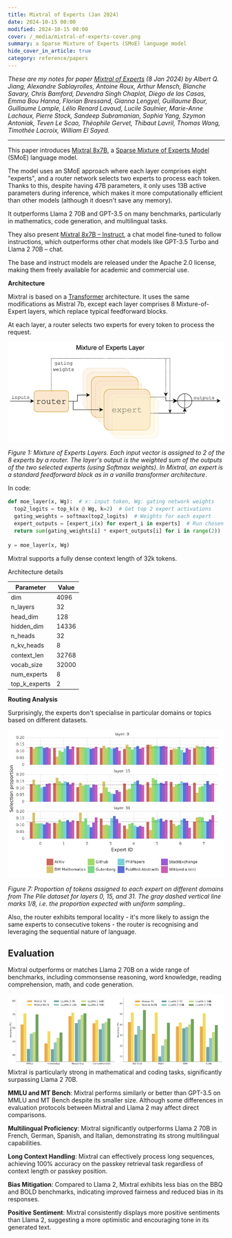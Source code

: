 ```yaml
---
title: Mixtral of Experts (Jan 2024)
date: 2024-10-15 00:00
modified: 2024-10-15 00:00
cover: /_media/mixtral-of-experts-cover.png
summary: a Sparse Mixture of Experts (SMoE) language model
hide_cover_in_article: true
category: reference/papers
---
```


*These are my notes for paper [Mixtral of Experts](https://arxiv.org/abs/2401.04088) (8 Jan 2024) by Albert Q. Jiang, Alexandre Sablayrolles, Antoine Roux, Arthur Mensch, Blanche Savary, Chris Bamford, Devendra Singh Chaplot, Diego de las Casas, Emma Bou Hanna, Florian Bressand, Gianna Lengyel, Guillaume Bour, Guillaume Lample, Lélio Renard Lavaud, Lucile Saulnier, Marie-Anne Lachaux, Pierre Stock, Sandeep Subramanian, Sophia Yang, Szymon Antoniak, Teven Le Scao, Théophile Gervet, Thibaut Lavril, Thomas Wang, Timothée Lacroix, William El Sayed.*

---

This paper introduces [Mixtral 8x7B](../../permanent/mixtral-8x7B.md), a [Sparse Mixture of Experts Model](../../permanent/sparse-mixture-of-experts-model.md) (SMoE) language model.

The model uses an SMoE approach where each layer comprises eight "experts", and a router network selects two experts to process each token. Thanks to this, despite having 47B parameters, it only uses 13B active parameters during inference, which makes it more computationally efficient than other models (although it doesn't save any memory).

It outperforms Llama 2 70B and GPT-3.5 on many benchmarks, particularly in mathematics, code generation, and multilingual tasks.

They also present [Mixtral 8x7B – Instruct](../../permanent/mixtral-8x7B-instruct.md), a chat model fine-tuned to follow instructions, which outperforms other chat models like GPT-3.5 Turbo and Llama 2 70B – chat.

The base and instruct models are released under the Apache 2.0 license, making them freely available for academic and commercial use.

**Architecture**

Mixtral is based on a [Transformer](../../permanent/transformer.md) architecture. It uses the same modifications as Mistral 7b, except each layer comprises 8 Mixture-of-Expert layers, which replace typical feedforward blocks.

At each layer, a router selects two experts for every token to process the request.

![Figure 1](../../_media/mixtral-of-experts-fig-1.png)

*Figure 1: Mixture of Experts Layers. Each input vector is assigned to 2 of the 8 experts by a router. The layer's output is the weighted sum of the outputs of the two selected experts (using Softmax weights). In Mixtral, an expert is a standard feedforward block as in a vanilla transformer architecture*.

In code:

```python
def moe_layer(x, Wg):  # x: input token, Wg: gating network weights
  top2_logits = top_k(x @ Wg, k=2)  # Get top 2 expert activations
  gating_weights = softmax(top2_logits)  # Weights for each expert
  expert_outputs = [expert_i(x) for expert_i in experts]  # Run chosen experts
  return sum(gating_weights[i] * expert_outputs[i] for i in range(2))

y = moe_layer(x, Wg)
```

Mixtral supports a fully dense context length of 32k tokens.
 
Architecture details

| Parameter     | Value |
| ------------- | ----- |
| dim           | 4096  |
| n_layers      | 32    |
| head_dim      | 128   |
| hidden_dim    | 14336 |
| n_heads       | 32    |
| n_kv_heads    | 8     |
| context_len   | 32768 |
| vocab_size    | 32000 |
| num_experts   | 8     |
| top_k_experts | 2     |

**Routing Analysis**

Surprisingly, the experts don't specialise in particular domains or topics based on different datasets.

![Figure 7](../../_media/mixtral-of-experts-fig7.png)

*Figure 7: Proportion of tokens assigned to each expert on different domains from The Pile dataset for layers 0, 15, and 31. The gray dashed vertical line marks 1/8, i.e. the proportion expected with uniform sampling..*

Also, the router exhibits temporal locality - it's more likely to assign the same experts to consecutive tokens - the router is recognising and leveraging the sequential nature of language.

## Evaluation

Mixtral outperforms or matches Llama 2 70B on a wide range of benchmarks, including commonsense reasoning, word knowledge, reading comprehension, math, and code generation.

![Figure 2](../../_media/mixtral-of-experts-fig2.png)
Mixtral is particularly strong in mathematical and coding tasks, significantly surpassing Llama 2 70B.

**MMLU and MT Bench**: Mixtral performs similarly or better than GPT-3.5 on MMLU and MT Bench despite its smaller size. Although some differences in evaluation protocols between Mixtral and Llama 2 may affect direct comparisons.

**Multilingual Proficiency**: Mixtral significantly outperforms Llama 2 70B in French, German, Spanish, and Italian, demonstrating its strong multilingual capabilities.

**Long Context Handling**: Mixtral can effectively process long sequences, achieving 100% accuracy on the passkey retrieval task regardless of context length or passkey position.

**Bias Mitigation**: Compared to Llama 2, Mixtral exhibits less bias on the BBQ and BOLD benchmarks, indicating improved fairness and reduced bias in its responses.

**Positive Sentiment**: Mixtral consistently displays more positive sentiments than Llama 2, suggesting a more optimistic and encouraging tone in its generated text.